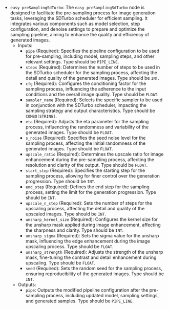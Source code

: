- `easy preSamplingSdTurbo`: The `easy preSamplingSdTurbo` node is designed to facilitate the pre-sampling process for image generation tasks, leveraging the SDTurbo scheduler for efficient sampling. It integrates various components such as model selection, step configuration, and denoise settings to prepare and optimize the sampling pipeline, aiming to enhance the quality and efficiency of generated images.
    - Inputs:
        - `pipe` (Required): Specifies the pipeline configuration to be used for pre-sampling, including model, sampling steps, and other relevant settings. Type should be `PIPE_LINE`.
        - `steps` (Required): Determines the number of steps to be used in the SDTurbo scheduler for the sampling process, affecting the detail and quality of the generated images. Type should be `INT`.
        - `cfg` (Required): Configures the conditioning factor for the sampling process, influencing the adherence to the input conditions and the overall image quality. Type should be `FLOAT`.
        - `sampler_name` (Required): Selects the specific sampler to be used in conjunction with the SDTurbo scheduler, impacting the sampling strategy and output characteristics. Type should be `COMBO[STRING]`.
        - `eta` (Required): Adjusts the eta parameter for the sampling process, influencing the randomness and variability of the generated images. Type should be `FLOAT`.
        - `s_noise` (Required): Specifies the seed noise level for the sampling process, affecting the initial randomness of the generated images. Type should be `FLOAT`.
        - `upscale_ratio` (Required): Determines the upscale ratio for image enhancement during the pre-sampling process, affecting the resolution and clarity of the output. Type should be `FLOAT`.
        - `start_step` (Required): Specifies the starting step for the sampling process, allowing for finer control over the generation progression. Type should be `INT`.
        - `end_step` (Required): Defines the end step for the sampling process, setting the limit for the generation progression. Type should be `INT`.
        - `upscale_n_step` (Required): Sets the number of steps for the upscaling process, affecting the detail and quality of the upscaled images. Type should be `INT`.
        - `unsharp_kernel_size` (Required): Configures the kernel size for the unsharp mask applied during image enhancement, affecting the sharpness and clarity. Type should be `INT`.
        - `unsharp_sigma` (Required): Sets the sigma value for the unsharp mask, influencing the edge enhancement during the image upscaling process. Type should be `FLOAT`.
        - `unsharp_strength` (Required): Adjusts the strength of the unsharp mask, fine-tuning the contrast and detail enhancement during upscaling. Type should be `FLOAT`.
        - `seed` (Required): Sets the random seed for the sampling process, ensuring reproducibility of the generated images. Type should be `INT`.
    - Outputs:
        - `pipe`: Outputs the modified pipeline configuration after the pre-sampling process, including updated model, sampling settings, and generated samples. Type should be `PIPE_LINE`.

